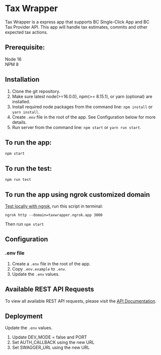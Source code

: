 # Tax Wrapper
Tax Wrapper is a express app that supports BC Single-Click App and BC Tax Provider API. This app will handle tax estimates, commits and other expected tax actions.
## Prerequisite:
Node 16   
NPM 8
## Installation
1. Clone the git repository.
2. Make sure latest node(>=16.0.0), npm(>= 8.15.1), or yarn (optional) are installed.
3. Install required node packages from the command line: `npm install` or `yarn install`.
4. Create `.env` file in the root of the app. See Configuration below for more details.
5. Run server from the command line: `npm start` or `yarn run start`.

## To run the app:

`npm start`

## To run the test:

`npm run test`

## To run the app using ngrok customized domain
[Test locally with ngrok](https://developer.bigcommerce.com/api-docs/apps/guide/development#testing-locally-with-ngrok), run this script in terminal:   
```
ngrok http --domain=taxwrapper.ngrok.app 3000
```
Then run `npm start`

## Configuration

### .env file
1. Create a `.env` file in the root of the app. 
2. Copy `.env.example` to `.env`.
3. Update the `.env` values.

## Available REST API Requests

To view all available REST API requests, please visit the [API Documentation](https://taxwrapper.ngrok.app/api-docs).

## Deployment
Update the `.env` values.  
1. Update DEV_MODE = false and PORT  
2. Set AUTH_CALLBACK using the new URL  
3. Set SWAGGER_URL using the new URL  


